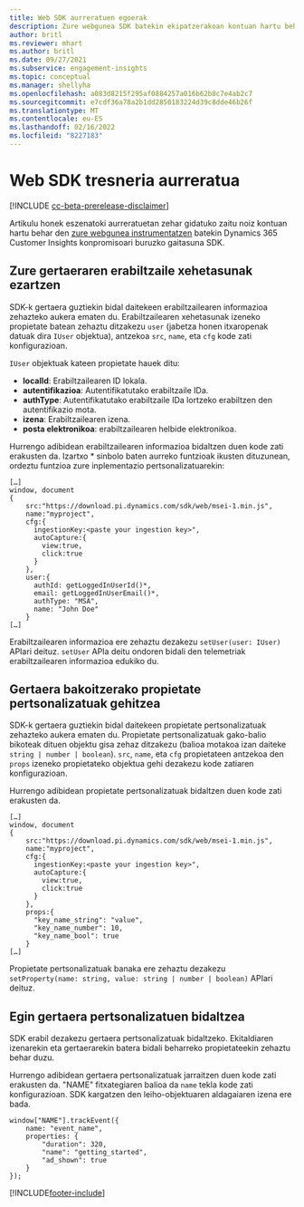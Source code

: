 ```yaml
---
title: Web SDK aurreratuen egoerak
description: Zure webgunea SDK batekin ekipatzerakoan kontuan hartu beharreko agertoki aurreratuak.
author: britl
ms.reviewer: mhart
ms.author: britl
ms.date: 09/27/2021
ms.subservice: engagement-insights
ms.topic: conceptual
ms.manager: shellyha
ms.openlocfilehash: a083d8215f295af0884257a016b62b8c7e4ab2c7
ms.sourcegitcommit: e7cdf36a78a2b1dd2850183224d39c8dde46b26f
ms.translationtype: MT
ms.contentlocale: eu-ES
ms.lasthandoff: 02/16/2022
ms.locfileid: "8227183"
---
```

# <a name="advanced-web-sdk-instrumentation"></a>Web SDK tresneria aurreratua

[!INCLUDE [cc-beta-prerelease-disclaimer](includes/cc-beta-prerelease-disclaimer.md)]

Artikulu honek eszenatoki aurreratuetan zehar gidatuko zaitu noiz kontuan hartu behar den [zure webgunea instrumentatzen](instrument-website.md) batekin Dynamics 365 Customer Insights konpromisoari buruzko gaitasuna SDK.

## <a name="setting-user-details-for-your-event"></a>Zure gertaeraren erabiltzaile xehetasunak ezartzen

SDK-k gertaera guztiekin bidal daitekeen erabiltzailearen informazioa zehazteko aukera ematen du. Erabiltzailearen xehetasunak izeneko propietate batean zehaztu ditzakezu `user` (jabetza honen itxaropenak datuak dira `IUser` objektua), antzekoa `src`, `name`, eta `cfg` kode zati konfigurazioan.

`IUser` objektuak kateen propietate hauek ditu:

- **localId**: Erabiltzailearen ID lokala.
- **autentifikazioa**: Autentifikatutako erabiltzaile IDa.
- **authType**: Autentifikatutako erabiltzaile IDa lortzeko erabiltzen den autentifikazio mota.
- **izena**: Erabiltzailearen izena.
- **posta elektronikoa**: erabiltzailearen helbide elektronikoa.

Hurrengo adibidean erabiltzailearen informazioa bidaltzen duen kode zati erakusten da. Izartxo * sinbolo baten aurreko funtzioak ikusten dituzunean, ordeztu funtzioa zure inplementazio pertsonalizatuarekin:

```
[…]
window, document
{
    src:"https://download.pi.dynamics.com/sdk/web/msei-1.min.js",
    name:"myproject",
    cfg:{
      ingestionKey:<paste your ingestion key>",
      autoCapture:{
        view:true,
        click:true
      }
    },
    user:{
      authId: getLoggedInUserId()*,
      email: getLoggedInUserEmail()*,
      authType: "MSA",
      name: "John Doe"
    }
[…]
```

Erabiltzailearen informazioa ere zehaztu dezakezu `setUser(user: IUser)` APIari deituz. `setUser` APIa deitu ondoren bidali den telemetriak erabiltzailearen informazioa edukiko du.

## <a name="adding-custom-properties-for-each-event"></a>Gertaera bakoitzerako propietate pertsonalizatuak gehitzea

SDK-k gertaera guztiekin bidal daitekeen propietate pertsonalizatuak zehazteko aukera ematen du. Propietate pertsonalizatuak gako-balio bikoteak dituen objektu gisa zehaz ditzakezu (balioa motakoa izan daiteke `string | number | boolean`). `src`, `name`, eta `cfg` propietateen antzekoa den `props` izeneko propietateko objektua gehi dezakezu kode zatiaren konfigurazioan.

Hurrengo adibidean propietate pertsonalizatuak bidaltzen duen kode zati erakusten da.

```
[…]
window, document
{
    src:"https://download.pi.dynamics.com/sdk/web/msei-1.min.js",
    name:"myproject",
    cfg:{
      ingestionKey:<paste your ingestion key>",
      autoCapture:{
        view:true,
        click:true
      }
    },
    props:{
      "key_name_string": "value",
      "key_name_number": 10,
      "key_name_bool": true
    }
[…]
```

Propietate pertsonalizatuak banaka ere zehaztu dezakezu `setProperty(name: string, value: string | number | boolean)` APIari deituz.

## <a name="sending-custom-events"></a>Egin gertaera pertsonalizatuen bidaltzea

SDK erabil dezakezu gertaera pertsonalizatuak bidaltzeko. Ekitaldiaren izenarekin eta gertaerarekin batera bidali beharreko propietateekin zehaztu behar duzu.

Hurrengo adibidean gertaera pertsonalizatuak jarraitzen duen kode zati erakusten da. "NAME" fitxategiaren balioa da `name` tekla kode zati konfigurazioan. SDK kargatzen den leiho-objektuaren aldagaiaren izena ere bada.

```
window["NAME"].trackEvent({
    name: "event_name",
    properties: {
        "duration": 320,
        "name": "getting_started",
        "ad_shown": true
    }
});
```


[!INCLUDE[footer-include](../includes/footer-banner.md)]
